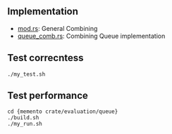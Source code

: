 
## Implementation

- [mod.rs](./mod.rs): General Combining
- [queue_comb.rs](./queue_comb.rs): Combining Queue implementation

## Test correcntess

```
./my_test.sh
```

## Test performance

```
cd {memento crate/evaluation/queue}
./build.sh
./my_run.sh
```
